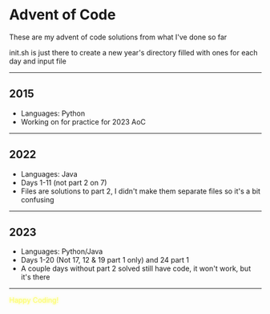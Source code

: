 # Advent of Code

These are my advent of code solutions from what I've done so far

init.sh is just there to create a new year's directory filled with ones for each day and input file

---


## 2015 
- Languages: Python
- Working on for practice for 2023 AoC
---

## 2022
- Languages: Java
- Days 1-11 (not part 2 on 7)
- Files are solutions to part 2, I didn't make them separate files so it's a bit confusing
---

## 2023 
- Languages: Python/Java
- Days 1-20 (Not 17, 12 & 19 part 1 only) and 24 part 1
- A couple days without part 2 solved still have code, it won't work, but it's there
---

<span style="color:#fdfd65;text-shadow:0 0 5px #fdfd65">Happy Coding!</span>
